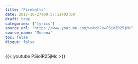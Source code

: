 ```yaml
---
title: "Fireballs"
date: 2017-10-27T00:37:11+03:00
draft: true
categories: ["lyrics"]
source_url: "https://www.youtube.com/watch?v=PSioIR25jMc"
source_name: "Morena"
toc: false
disqus: false
---
```


<div class="col-6">
  {{< youtube PSioIR25jMc >}}
</div>

<!--more-->
